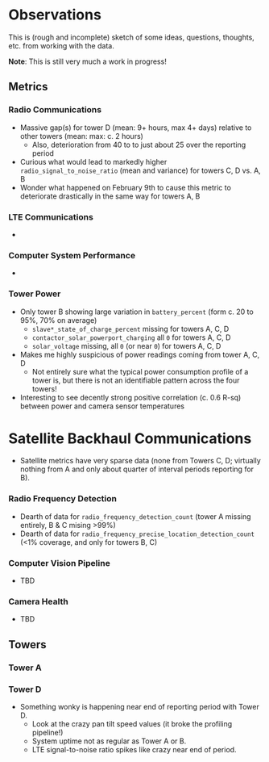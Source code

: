 # Observations

This is (rough and incomplete) sketch of some ideas, questions, thoughts, etc. from working with the data.

**Note**: This is still very much a work in progress!

## Metrics

### Radio Communications

- Massive gap(s) for tower D (mean: 9+ hours, max 4+ days) relative to other towers (mean: max: c. 2 hours)
    - Also, deterioration from 40 to to just about 25 over the reporting period 
- Curious what would lead to markedly higher `radio_signal_to_noise_ratio` (mean and variance) for towers C, D vs. A, B
- Wonder what happened on February 9th to cause this metric to deteriorate drastically in the same way for towers A, B

### LTE Communications

-

### Computer System Performance

- 

### Tower Power

- Only tower B showing large variation in `battery_percent` (form c. 20 to 95%, 70% on average)
    - `slave*_state_of_charge_percent` missing for towers A, C, D
    - `contactor_solar_powerport_charging` all `0` for towers A, C, D
    - `solar_voltage` missing, all `0` (or near `0`) for towers A, C, D
- Makes me highly suspicious of power readings coming from tower A, C, D
    - Not entirely sure what the typical power consumption profile of a tower is, but there is not an identifiable pattern across the four towers!
- Interesting to see decently strong positive correlation (c. 0.6 R-sq) between power and camera sensor temperatures

# Satellite Backhaul Communications

- Satellite metrics have very sparse data (none from Towers C, D; virtually nothing from A and only about quarter of interval periods reporting for B).

### Radio Frequency Detection

- Dearth of data for `radio_frequency_detection_count` (tower A missing entirely, B & C mising >99%)
- Dearth of data for `radio_frequency_precise_location_detection_count` (<1% coverage, and only for towers B, C)

### Computer Vision Pipeline

- TBD


###  Camera Health

- TBD


## Towers 

### Tower A


### Tower D

- Something wonky is happening near end of reporting period with Tower D.
  - Look at the crazy pan tilt speed values (it broke the profiling pipeline!)
  - System uptime not as regular as Tower A or B.
  - LTE signal-to-noise ratio spikes like crazy near end of period.
